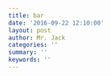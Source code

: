 ```yaml
---
title: bar
date: '2016-09-22 12:10:00'
layout: post
author: Mr. Jack
categories: ''
summary: ''
keywords: ''
---
```

